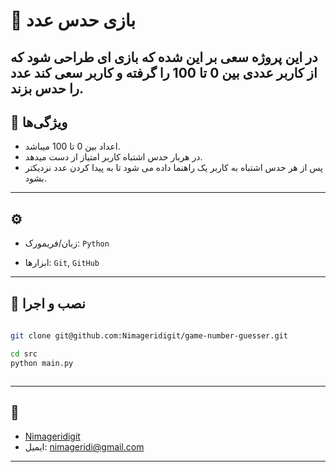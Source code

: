 # 📌 بازی حدس عدد

در این پروژه سعی بر این شده که بازی ای طراحی شود که از کاربر عددی بین 0 تا 100 را گرفته و کاربر سعی کند عدد را حدس بزند.
---

## 🚀 ویژگی‌ها
-  اعداد بین 0 تا 100 میباشد.
-  در هربار حدس اشتباه کاربر امتیاز از دست میدهد.
-  پس از هر حدس اشتباه به کاربر یک راهنما داده می شود تا به پیدا کردن عدد نزدیکتر بشود.

---

## ⚙️ 
- زبان/فریمورک: `Python` 

- ابزارها: `Git`, `GitHub`  

---

## 📂 نصب و اجرا

```bash
 
git clone git@github.com:Nimageridigit/game-number-guesser.git

cd src
python main.py



```

---


## 👤 
- [Nimageridigit](https://github.com/Nimageridigit)  
- ایمیل: nimageridi@gmail.com 

---
